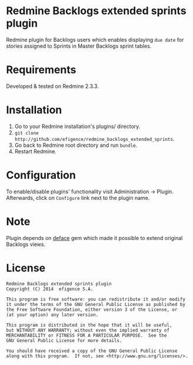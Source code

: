 # Redmine Backlogs extended sprints plugin

Redmine plugin for Backlogs users which enables displaying `due date` for stories assigned to Sprints in Master Backlogs sprint tables.

# Requirements

Developed & tested on Redmine 2.3.3.

# Installation

1. Go to your Redmine installation's plugins/ directory.
2. `git clone http://github.com/efigence/redmine_backlogs_extended_sprints`.
3. Go back to Redmine root directory and run `bundle`.
3. Restart Redmine.

# Configuration

To enable/disable plugins' functionality visit Administration -> Plugin. Afterwards, click on `Configure` link next to the plugin name.

# Note

Plugin depends on [deface](https://github.com/spree/deface) gem which made it possible to extend original Backlogs views.

# License

    Redmine Backlogs extended sprints plugin
    Copyright (C) 2014  efigence S.A.

    This program is free software: you can redistribute it and/or modify
    it under the terms of the GNU General Public License as published by
    the Free Software Foundation, either version 3 of the License, or
    (at your option) any later version.

    This program is distributed in the hope that it will be useful,
    but WITHOUT ANY WARRANTY; without even the implied warranty of
    MERCHANTABILITY or FITNESS FOR A PARTICULAR PURPOSE.  See the
    GNU General Public License for more details.

    You should have received a copy of the GNU General Public License
    along with this program.  If not, see <http://www.gnu.org/licenses/>.
